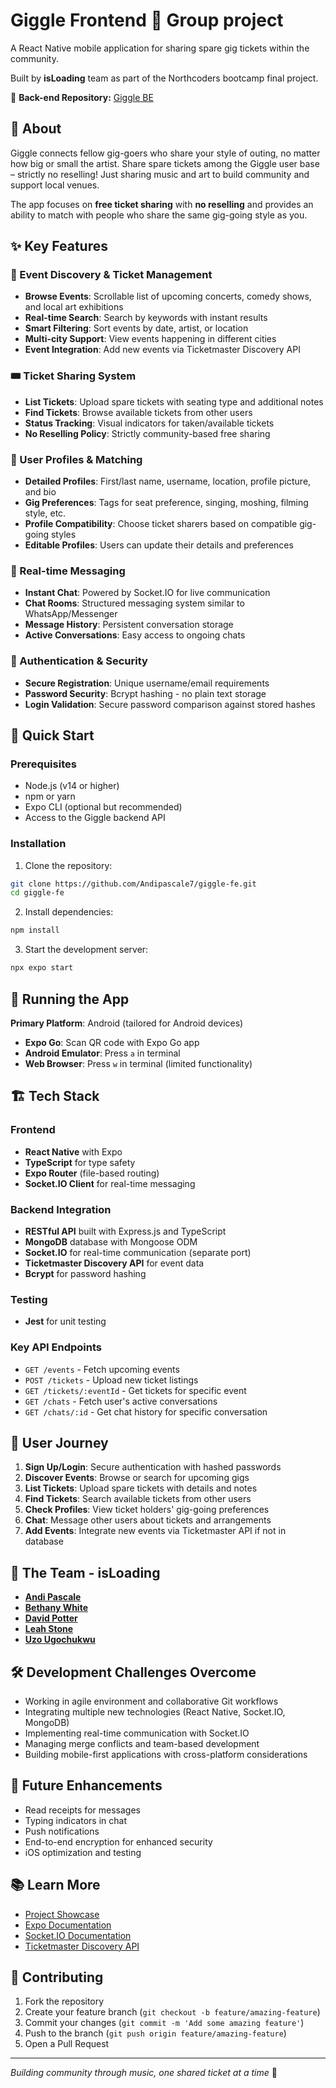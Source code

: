 # Giggle Frontend 🎵 Group project

A React Native mobile application for sharing spare gig tickets within the community. 

Built by **isLoading** team as part of the Northcoders bootcamp final project.

🔗 **Back-end Repository:** [Giggle BE](https://github.com/Andipascale7/giggle-be)

## 📖 About

Giggle connects fellow gig-goers who share your style of outing, no matter how big or small the artist. Share spare tickets among the Giggle user base – strictly no reselling! Just sharing music and art to build community and support local venues.

The app focuses on **free ticket sharing** with **no reselling** and provides an ability to match with people who share the same gig-going style as you.

## ✨ Key Features

### 🎫 Event Discovery & Ticket Management
- **Browse Events**: Scrollable list of upcoming concerts, comedy shows, and local art exhibitions
- **Real-time Search**: Search by keywords with instant results
- **Smart Filtering**: Sort events by date, artist, or location
- **Multi-city Support**: View events happening in different cities
- **Event Integration**: Add new events via Ticketmaster Discovery API

### 🎟️ Ticket Sharing System
- **List Tickets**: Upload spare tickets with seating type and additional notes
- **Find Tickets**: Browse available tickets from other users
- **Status Tracking**: Visual indicators for taken/available tickets
- **No Reselling Policy**: Strictly community-based free sharing

### 👤 User Profiles & Matching
- **Detailed Profiles**: First/last name, username, location, profile picture, and bio
- **Gig Preferences**: Tags for seat preference, singing, moshing, filming style, etc.
- **Profile Compatibility**: Choose ticket sharers based on compatible gig-going styles
- **Editable Profiles**: Users can update their details and preferences

### 💬 Real-time Messaging
- **Instant Chat**: Powered by Socket.IO for live communication
- **Chat Rooms**: Structured messaging system similar to WhatsApp/Messenger
- **Message History**: Persistent conversation storage
- **Active Conversations**: Easy access to ongoing chats

### 🔐 Authentication & Security
- **Secure Registration**: Unique username/email requirements
- **Password Security**: Bcrypt hashing - no plain text storage
- **Login Validation**: Secure password comparison against stored hashes

## 🚀 Quick Start

### Prerequisites
- Node.js (v14 or higher)
- npm or yarn
- Expo CLI (optional but recommended)
- Access to the Giggle backend API

### Installation

1. Clone the repository:
```bash
git clone https://github.com/Andipascale7/giggle-fe.git
cd giggle-fe
```

2. Install dependencies:
```bash
npm install
```

3. Start the development server:
```bash
npx expo start
```

## 📱 Running the App

**Primary Platform**: Android (tailored for Android devices)

- **Expo Go**: Scan QR code with Expo Go app
- **Android Emulator**: Press `a` in terminal
- **Web Browser**: Press `w` in terminal (limited functionality)

## 🏗️ Tech Stack

### Frontend
- **React Native** with Expo
- **TypeScript** for type safety
- **Expo Router** (file-based routing)
- **Socket.IO Client** for real-time messaging

### Backend Integration
- **RESTful API** built with Express.js and TypeScript
- **MongoDB** database with Mongoose ODM
- **Socket.IO** for real-time communication (separate port)
- **Ticketmaster Discovery API** for event data
- **Bcrypt** for password hashing

### Testing
- **Jest** for unit testing



### Key API Endpoints
- `GET /events` - Fetch upcoming events
- `POST /tickets` - Upload new ticket listings  
- `GET /tickets/:eventId` - Get tickets for specific event
- `GET /chats` - Fetch user's active conversations
- `GET /chats/:id` - Get chat history for specific conversation




## 🎪 User Journey

1. **Sign Up/Login**: Secure authentication with hashed passwords
2. **Discover Events**: Browse or search for upcoming gigs
3. **List Tickets**: Upload spare tickets with details and notes
4. **Find Tickets**: Search available tickets from other users
5. **Check Profiles**: View ticket holders' gig-going preferences  
6. **Chat**: Message other users about tickets and arrangements
7. **Add Events**: Integrate new events via Ticketmaster API if not in database

## 👥 The Team - isLoading

- [**Andi Pascale**](https://www.linkedin.com/in/andipascale/)
- [**Bethany White**](https://www.linkedin.com/in/bethpwhite/) 
- [**David Potter**](https://www.linkedin.com/in/dg-potter013/)
- [**Leah Stone**](https://www.linkedin.com/in/leah-s-ba9004130/) 
- [**Uzo Ugochukwu**](https://github.com/uzougochukwu)

## 🛠️ Development Challenges Overcome

- Working in agile environment and collaborative Git workflows
- Integrating multiple new technologies (React Native, Socket.IO, MongoDB)
- Implementing real-time communication with Socket.IO
- Managing merge conflicts and team-based development
- Building mobile-first applications with cross-platform considerations

## 🔮 Future Enhancements

- Read receipts for messages
- Typing indicators in chat
- Push notifications
- End-to-end encryption for enhanced security
- iOS optimization and testing

## 📚 Learn More

- [Project Showcase](https://www.northcoders.com/blog/giggle/)
- [Expo Documentation](https://docs.expo.dev/)
- [Socket.IO Documentation](https://socket.io/docs/)
- [Ticketmaster Discovery API](https://developer.ticketmaster.com/products-and-docs/apis/discovery-api/v2/)

## 🤝 Contributing

1. Fork the repository
2. Create your feature branch (`git checkout -b feature/amazing-feature`)
3. Commit your changes (`git commit -m 'Add some amazing feature'`)
4. Push to the branch (`git push origin feature/amazing-feature`)
5. Open a Pull Request

---

*Building community through music, one shared ticket at a time* 🎸


